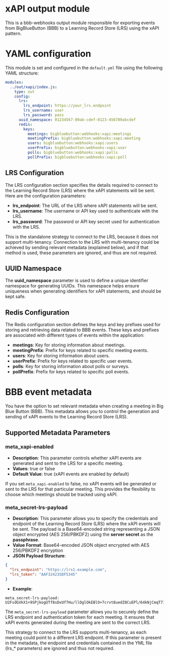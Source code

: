 # xAPI output module
This is a bbb-webhooks output module responsible for exporting events from BigBlueButton (BBB) to a Learning Record Store (LRS) using the xAPI pattern.

# YAML configuration
This module is set and configured in the `default.yml` file using the following YAML structure:

```yml
modules:
  ../out/xapi/index.js:
    type: out
    config:
      lrs:
        lrs_endpoint: https://your_lrs.endpoint
        lrs_username: user
        lrs_password: pass
      uuid_namespace: 01234567-89ab-cdef-0123-456789abcdef
      redis:
        keys:
          meetings: bigbluebutton:webhooks:xapi:meetings
          meetingPrefix: bigbluebutton:webhooks:xapi:meeting
          users: bigbluebutton:webhooks:xapi:users
          userPrefix: bigbluebutton:webhooks:xapi:user
          polls: bigbluebutton:webhooks:xapi:polls
          pollPrefix: bigbluebutton:webhooks:xapi:poll
```
## LRS Configuration
The LRS configuration section specifies the details required to connect to the Learning Record Store (LRS) where the xAPI statements will be sent. Here are the configuration parameters:

- **lrs_endpoint**: The URL of the LRS where xAPI statements will be sent.
- **lrs_username**: The username or API key used to authenticate with the LRS.
- **lrs_password**: The password or API key secret used for authentication with the LRS.

This is the standalone strategy to connect to the LRS, because it does not support multi-tenancy. Connection to the LRS with multi-tenancy could be achieved by sending relevant metadata (explained below), and if that method is used, these parameters are ignored, and thus are not required.

## UUID Namespace
The **uuid_namespace** parameter is used to define a unique identifier namespace for generating UUIDs. This namespace helps ensure uniqueness when generating identifiers for xAPI statements, and should be kept safe.

## Redis Configuration
The Redis configuration section defines the keys and key prefixes used for storing and retrieving data related to BBB events. These keys and prefixes are associated with different types of events within the application:

- **meetings**: Key for storing information about meetings.
- **meetingPrefix**: Prefix for keys related to specific meeting events.
- **users**: Key for storing information about users.
- **userPrefix**: Prefix for keys related to specific user events.
- **polls**: Key for storing information about polls or surveys.
- **pollPrefix**: Prefix for keys related to specific poll events.

# BBB event metadata
You have the option to set relevant metadata when creating a meeting in Big Blue Button (BBB). This metadata allows you to control the generation and sending of xAPI events to the Learning Record Store (LRS).

## Supported Metadata Parameters
### meta_xapi-enabled
- **Description**: This parameter controls whether xAPI events are generated and sent to the LRS for a specific meeting.
- **Values**: true or false
- **Default Value**: true (xAPI events are enabled by default)

If you set `meta_xapi-enabled` to false, no xAPI events will be generated or sent to the LRS for that particular meeting. This provides the flexibility to choose which meetings should be tracked using xAPI.

### meta_secret-lrs-payload
- **Description**: This parameter allows you to specify the credentials and endpoint of the Learning Record Store (LRS) where the xAPI events will be sent. The payload is a Base64-encoded string representing a JSON object encrypted (AES 256/PBKDF2) using the **server secret** as the **passphrase**.
- **Value Format**: Base64-encoded JSON object encrypted with AES 256/PBKDF2 encryption
- **JSON Payload Structure**:
```json
{
  "lrs_endpoint": "https://lrs1.example.com",
  "lrs_token": "AAF32423SDF5345"
}
```
- **Example**:
```
meta_secret-lrs-payload: U2FsdGVkX1+9SPjkogUTf8sDxUf7Hu/llOglOkEBlO+7crvt8uedZ8CuEPl/64kNjCmqT71zIxNidELYEYJtUt/RXUiyz2mAvPCeVA3OLvdUX0z2lZOu6kRwwdqEekg2YqicUi5/HO/6AnXegSRXeQH0WReYtjbcxpPUpX/XxfU2yGxQqDgkMG2D2IVyBsJnxVdrOUBf75MFSe02JO++46YJJmsy/...
```

The `meta_secret-lrs-payload` parameter allows you to securely define the LRS endpoint and authentication token for each meeting. It ensures that xAPI events generated during the meeting are sent to the correct LRS.

This strategy to connect to the LRS supports multi-tenancy, as each meeting could point to a different LRS endpoint. If this parameter is present in the metadata, the endpoint and credentials contained in the YML file (lrs_* parameters) are ignored and thus not required.

